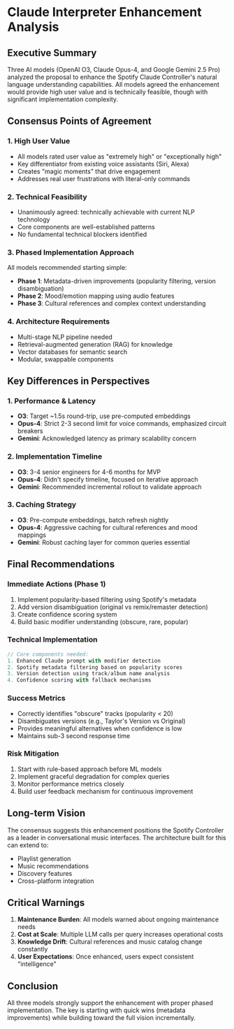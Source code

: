 # Claude Interpreter Enhancement Analysis

## Executive Summary

Three AI models (OpenAI O3, Claude Opus-4, and Google Gemini 2.5 Pro) analyzed the proposal to enhance the Spotify Claude Controller's natural language understanding capabilities. All models agreed the enhancement would provide high user value and is technically feasible, though with significant implementation complexity.

## Consensus Points of Agreement

### 1. High User Value
- All models rated user value as "extremely high" or "exceptionally high"
- Key differentiator from existing voice assistants (Siri, Alexa)
- Creates "magic moments" that drive engagement
- Addresses real user frustrations with literal-only commands

### 2. Technical Feasibility
- Unanimously agreed: technically achievable with current NLP technology
- Core components are well-established patterns
- No fundamental technical blockers identified

### 3. Phased Implementation Approach
All models recommended starting simple:
- **Phase 1**: Metadata-driven improvements (popularity filtering, version disambiguation)
- **Phase 2**: Mood/emotion mapping using audio features
- **Phase 3**: Cultural references and complex context understanding

### 4. Architecture Requirements
- Multi-stage NLP pipeline needed
- Retrieval-augmented generation (RAG) for knowledge
- Vector databases for semantic search
- Modular, swappable components

## Key Differences in Perspectives

### 1. Performance & Latency
- **O3**: Target ~1.5s round-trip, use pre-computed embeddings
- **Opus-4**: Strict 2-3 second limit for voice commands, emphasized circuit breakers
- **Gemini**: Acknowledged latency as primary scalability concern

### 2. Implementation Timeline
- **O3**: 3-4 senior engineers for 4-6 months for MVP
- **Opus-4**: Didn't specify timeline, focused on iterative approach
- **Gemini**: Recommended incremental rollout to validate approach

### 3. Caching Strategy
- **O3**: Pre-compute embeddings, batch refresh nightly
- **Opus-4**: Aggressive caching for cultural references and mood mappings
- **Gemini**: Robust caching layer for common queries essential

## Final Recommendations

### Immediate Actions (Phase 1)
1. Implement popularity-based filtering using Spotify's metadata
2. Add version disambiguation (original vs remix/remaster detection)
3. Create confidence scoring system
4. Build basic modifier understanding (obscure, rare, popular)

### Technical Implementation
```typescript
// Core components needed:
1. Enhanced Claude prompt with modifier detection
2. Spotify metadata filtering based on popularity scores
3. Version detection using track/album name analysis
4. Confidence scoring with fallback mechanisms
```

### Success Metrics
- Correctly identifies "obscure" tracks (popularity < 20)
- Disambiguates versions (e.g., Taylor's Version vs Original)
- Provides meaningful alternatives when confidence is low
- Maintains sub-3 second response time

### Risk Mitigation
1. Start with rule-based approach before ML models
2. Implement graceful degradation for complex queries
3. Monitor performance metrics closely
4. Build user feedback mechanism for continuous improvement

## Long-term Vision

The consensus suggests this enhancement positions the Spotify Controller as a leader in conversational music interfaces. The architecture built for this can extend to:
- Playlist generation
- Music recommendations
- Discovery features
- Cross-platform integration

## Critical Warnings

1. **Maintenance Burden**: All models warned about ongoing maintenance needs
2. **Cost at Scale**: Multiple LLM calls per query increases operational costs
3. **Knowledge Drift**: Cultural references and music catalog change constantly
4. **User Expectations**: Once enhanced, users expect consistent "intelligence"

## Conclusion

All three models strongly support the enhancement with proper phased implementation. The key is starting with quick wins (metadata improvements) while building toward the full vision incrementally.